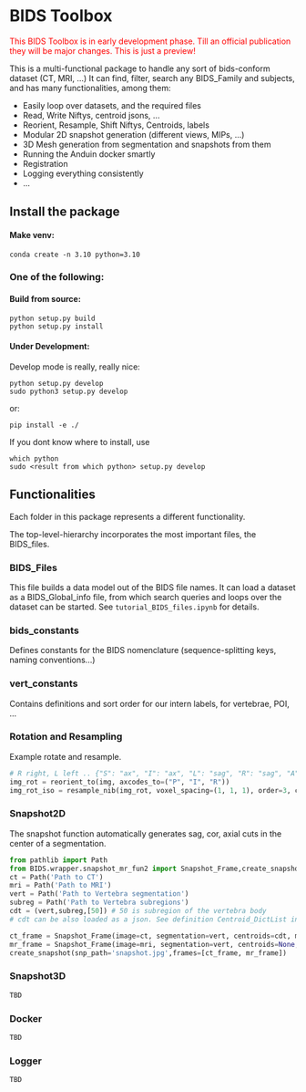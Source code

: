 
# BIDS Toolbox

<span style="color: red"> This BIDS Toolbox is in early development phase. Till an official publication they will be major changes. This is just a preview!</span>


This is a multi-functional package to handle any sort of bids-conform dataset (CT, MRI, ...)
It can find, filter, search any BIDS_Family and subjects, and has many functionalities, among them:
- Easily loop over datasets, and the required files
- Read, Write Niftys, centroid jsons, ...
- Reorient, Resample, Shift Niftys, Centroids, labels
- Modular 2D snapshot generation (different views, MIPs, ...)
- 3D Mesh generation from segmentation and snapshots from them
- Running the Anduin docker smartly
- Registration
- Logging everything consistently
- ...

## Install the package
#### Make venv:
```
conda create -n 3.10 python=3.10 
```
### One of the following:
#### Build from source:
```
python setup.py build
python setup.py install
```

#### Under Development:
Develop mode is really, really nice:
```
python setup.py develop
sudo python3 setup.py develop
```
or:
```
pip install -e ./
```
If you dont know where to install, use
```
which python
sudo <result from which python> setup.py develop
```


## Functionalities

Each folder in this package represents a different functionality.

The top-level-hierarchy incorporates the most important files, the BIDS_files.

### BIDS_Files

This file builds a data model out of the BIDS file names.
It can load a dataset as a BIDS_Global_info file, from which search queries and loops over the dataset can be started.
See ```tutorial_BIDS_files.ipynb``` for details.

### bids_constants
Defines constants for the BIDS nomenclature (sequence-splitting keys, naming conventions...)

### vert_constants

Contains definitions and sort order for our intern labels, for vertebrae, POI, ...

### Rotation and Resampling

Example rotate and resample.

```python
# R right, L left .. {"S": "ax", "I": "ax", "L": "sag", "R": "sag", "A": "cor", "P": "cor"}
img_rot = reorient_to(img, axcodes_to=("P", "I", "R")) 
img_rot_iso = resample_nib(img_rot, voxel_spacing=(1, 1, 1), order=3, c_val=0)
```

### Snapshot2D

The snapshot function automatically generates sag, cor, axial cuts in the center of a segmentation.

```python
from pathlib import Path
from BIDS.wrapper.snapshot_mr_fun2 import Snapshot_Frame,create_snapshot
ct = Path('Path to CT')
mri = Path('Path to MRI')
vert = Path('Path to Vertebra segmentation')
subreg = Path('Path to Vertebra subregions')
cdt = (vert,subreg,[50]) # 50 is subregion of the vertebra body
# cdt can be also loaded as a json. See definition Centroid_DictList in nii_utils

ct_frame = Snapshot_Frame(image=ct, segmentation=vert, centroids=cdt, mode="CT", coronal=True, axial=True)
mr_frame = Snapshot_Frame(image=mri, segmentation=vert, centroids=None, mode="MRI", coronal=True, axial=True)
create_snapshot(snp_path='snapshot.jpg',frames=[ct_frame, mr_frame])
```


### Snapshot3D

```python
TBD
```

### Docker

```python
TBD
```

### Logger

```python
TBD
```
